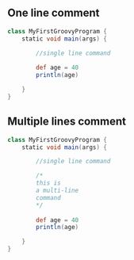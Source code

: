 ## One line comment
```groovy
class MyFirstGroovyProgram {
    static void main(args) {

        //single line command
   
        def age = 40
        println(age)

    }
}
```

## Multiple lines comment
```groovy
class MyFirstGroovyProgram {
    static void main(args) {

        //single line command

        /*
        this is 
        a multi-line 
        command
        */
        
        def age = 40
        println(age)

    }
}
```